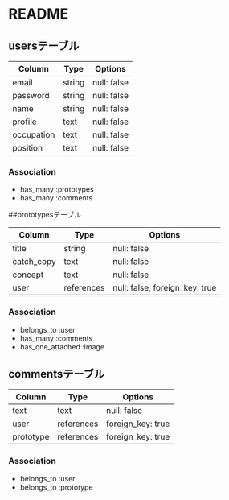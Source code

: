 # README

## usersテーブル

| Column     | Type    | Options      |
| ---------- | ------- | ------------ |
| email      | string  | null: false  |
| password   | string  | null: false  |
| name       | string  | null: false  |
| profile    | text    | null: false  |
| occupation | text    | null: false  |
| position   | text    | null: false  |

### Association

- has_many :prototypes
- has_many :comments

##prototypesテーブル

| Column     | Type       | Options                        |
| ---------- | ---------- | ------------------------------ |
| title      | string     | null: false                    |
| catch_copy | text       | null: false                    |
| concept    | text       | null: false                    |
| user       | references | null: false, foreign_key: true |

### Association

- belongs_to :user
- has_many :comments
- has_one_attached :image

## commentsテーブル

| Column      | Type       | Options           |
| ----------- | ---------- | ----------------- |
| text        | text       | null: false       |
| user        | references | foreign_key: true |
| prototype   | references | foreign_key: true |

### Association

- belongs_to :user
- belongs_to :prototype
